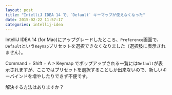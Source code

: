```yaml
---
layout: post
title: "IntelliJ IDEA 14 で、`Default` キーマップが使えなくなった"
date: 2015-02-22 11:57:17
categories: intellij-idea
---
```

<p>IntelliJ IDEA 14 (for Mac)にアップグレードしたところ、<code>Preference</code>画面で、<code>Default</code>という<code>Keymap</code>プリセットを選択できなくなりました（選択肢に表示されません）。</p>

<p>Command + Shift + A > Keymap でポップアップされる一覧には<code>Default</code>が表示されますが、ここではプリセットを選択することしか出来ないので、新しいキーバインドを増やしたりできず不便です。</p>

<p>解決する方法はありますか？</p>
